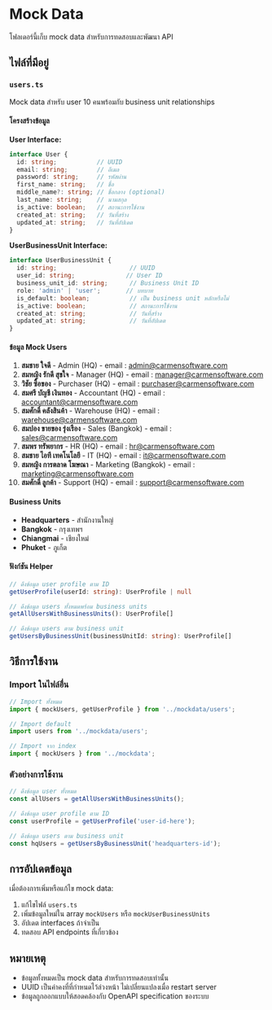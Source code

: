 # Mock Data

โฟลเดอร์นี้เก็บ mock data สำหรับการทดสอบและพัฒนา API

## ไฟล์ที่มีอยู่

### `users.ts`
Mock data สำหรับ user 10 คนพร้อมกับ business unit relationships

#### โครงสร้างข้อมูล

**User Interface:**
```typescript
interface User {
  id: string;           // UUID
  email: string;        // อีเมล
  password: string;     // รหัสผ่าน
  first_name: string;   // ชื่อ
  middle_name?: string; // ชื่อกลาง (optional)
  last_name: string;    // นามสกุล
  is_active: boolean;   // สถานะการใช้งาน
  created_at: string;   // วันที่สร้าง
  updated_at: string;   // วันที่อัปเดต
}
```

**UserBusinessUnit Interface:**
```typescript
interface UserBusinessUnit {
  id: string;                    // UUID
  user_id: string;              // User ID
  business_unit_id: string;      // Business Unit ID
  role: 'admin' | 'user';       // บทบาท
  is_default: boolean;           // เป็น business unit หลักหรือไม่
  is_active: boolean;            // สถานะการใช้งาน
  created_at: string;            // วันที่สร้าง
  updated_at: string;            // วันที่อัปเดต
}
```

#### ข้อมูล Mock Users

1. **สมชาย ใจดี** - Admin (HQ) - email : admin@carmensoftware.com
2. **สมหญิง รักดี สุขใจ** - Manager (HQ) - email : manager@carmensoftware.com
3. **วิชัย ซื้อของ** - Purchaser (HQ) - email : purchaser@carmensoftware.com
4. **สมศรี บัญชี เงินทอง** - Accountant (HQ) - email : accountant@carmensoftware.com
5. **สมศักดิ์ คลังสินค้า** - Warehouse (HQ) - email : warehouse@carmensoftware.com
6. **สมปอง ขายของ รุ่งเรือง** - Sales (Bangkok) - email : sales@carmensoftware.com
7. **สมพร ทรัพยากร** - HR (HQ) - email : hr@carmensoftware.com
8. **สมชาย ไอที เทคโนโลยี** - IT (HQ) - email : it@carmensoftware.com
9. **สมหญิง การตลาด โฆษณา** - Marketing (Bangkok) - email : marketing@carmensoftware.com
10. **สมศักดิ์ ลูกค้า** - Support (HQ) - email : support@carmensoftware.com


#### Business Units

- **Headquarters** - สำนักงานใหญ่
- **Bangkok** - กรุงเทพฯ
- **Chiangmai** - เชียงใหม่
- **Phuket** - ภูเก็ต

#### ฟังก์ชัน Helper

```typescript
// ดึงข้อมูล user profile ตาม ID
getUserProfile(userId: string): UserProfile | null

// ดึงข้อมูล users ทั้งหมดพร้อม business units
getAllUsersWithBusinessUnits(): UserProfile[]

// ดึงข้อมูล users ตาม business unit
getUsersByBusinessUnit(businessUnitId: string): UserProfile[]
```

## วิธีการใช้งาน

### Import ในไฟล์อื่น

```typescript
// Import ทั้งหมด
import { mockUsers, getUserProfile } from '../mockdata/users';

// Import default
import users from '../mockdata/users';

// Import จาก index
import { mockUsers } from '../mockdata';
```

### ตัวอย่างการใช้งาน

```typescript
// ดึงข้อมูล user ทั้งหมด
const allUsers = getAllUsersWithBusinessUnits();

// ดึงข้อมูล user profile ตาม ID
const userProfile = getUserProfile('user-id-here');

// ดึงข้อมูล users ตาม business unit
const hqUsers = getUsersByBusinessUnit('headquarters-id');
```

## การอัปเดตข้อมูล

เมื่อต้องการเพิ่มหรือแก้ไข mock data:

1. แก้ไขไฟล์ `users.ts`
2. เพิ่มข้อมูลใหม่ใน array `mockUsers` หรือ `mockUserBusinessUnits`
3. อัปเดต interfaces ถ้าจำเป็น
4. ทดสอบ API endpoints ที่เกี่ยวข้อง

## หมายเหตุ

- ข้อมูลทั้งหมดเป็น mock data สำหรับการทดสอบเท่านั้น
- UUID เป็นค่าคงที่ที่กำหนดไว้ล่วงหน้า ไม่เปลี่ยนแปลงเมื่อ restart server
- ข้อมูลถูกออกแบบให้สอดคล้องกับ OpenAPI specification ของระบบ
